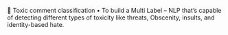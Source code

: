 	Toxic comment classification
•	To build a Multi Label – NLP that’s capable of detecting different types of toxicity like threats,
Obscenity, insults, and identity-based hate.
